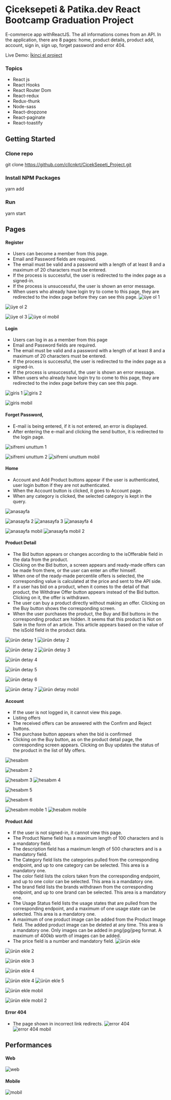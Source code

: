 # Çiceksepeti & Patika.dev React Bootcamp Graduation Project

E-commerce app withReactJS. The all informations comes from an API. In the application, there are 8 pages: home, product details, product add, account, sign in, sign up, forget password and error 404. 

Live Demo: [İkinci el project](https://cicek-sepeti-project-celalcankurt.vercel.app/)

### Topics
- React js
- React Hooks
- React Router Dom
 - React-redux
 - Redux-thunk
- Node-sass
- React-dropzone
- React-paginate
 - React-toastify
 
## Getting Started

### Clone repo

  git clone https://github.com/cllcnkrt/CicekSepeti_Project.git
  
###  Install NPM Packages
  yarn add
  
### Run
yarn start

## Pages

#### Register 
- Users can become a member from this page.
- Email and Password fields are required.
- The email must be valid and a password with a length of at least 8 and a maximum of 20 characters must be entered.
- If the process is successful, the user is redirected to the index page as a signed-in.
- If the process is unsuccessful, the user is shown an error message.
- When users who already have login try to come to this page, they are redirected to the index page before they can see this page.
![üye ol 1](https://raw.githubusercontent.com/cllcnkrt/CicekSepeti_Project/master/src/assets/web/Screenshot_1.png?token=ANONKVALMUWQSPD4RMDCMBTBQHXZO)

![üye ol 2](https://raw.githubusercontent.com/cllcnkrt/CicekSepeti_Project/master/src/assets/web/Screenshot_2.png?token=ANONKVCQETCOHID2ZYNNGX3BQHXZU)



![üye ol 3](https://raw.githubusercontent.com/cllcnkrt/CicekSepeti_Project/master/src/assets/web/Screenshot_3.png?token=ANONKVA5YCFREXADX7R5F3DBQHXZY)
![üye ol mobil](https://raw.githubusercontent.com/cllcnkrt/CicekSepeti_Project/master/src/assets/mobile/%C3%BCyeol_mobil.PNG?token=ANONKVGWU4KYVHXU6ZMQXETBQH26A)
#### Login

- Users can log in as a member from this page
- Email and Password fields are required.
-  The email must be valid and a password with a length of at least 8 and a maximum of 20 characters must be entered.
-  If the process is successful, the user is redirected to the index page as a signed-in.
- If the process is unsuccessful, the user is shown an error message.
- When users who already have login try to come to this page, they are redirected to the index page before they can see this page.


![giris 1](https://raw.githubusercontent.com/cllcnkrt/CicekSepeti_Project/master/src/assets/web/Screenshot_7.png?token=ANONKVFAXIZZQ5XM5MHQOQTBQHYKG)
![giris 2](https://raw.githubusercontent.com/cllcnkrt/CicekSepeti_Project/master/src/assets/web/Screenshot_8.png?token=ANONKVDGW3WIE5SOABIQDPDBQHYKM)

![giris mobil](https://raw.githubusercontent.com/cllcnkrt/CicekSepeti_Project/master/src/assets/mobile/girisyap_mobil.PNG?token=ANONKVEGVJBWRYNMARB5LALBQH23S)
#### Forget Password,
- E-mail is being entered, if it is not entered, an error is displayed.
- After entering the e-mail and clicking the send button, it is redirected to the login page.

![sifremi unuttum 1](https://raw.githubusercontent.com/cllcnkrt/CicekSepeti_Project/master/src/assets/web/Screenshot_31.png?token=ANONKVAWA4HRZXXJOKTGXV3BQHYPG)

![sifremi unuttum 2](https://raw.githubusercontent.com/cllcnkrt/CicekSepeti_Project/master/src/assets/web/Screenshot_32.png?token=ANONKVGGBGCOND23KYAF75LBQHYPU)
![sifremi unuttum mobil](https://raw.githubusercontent.com/cllcnkrt/CicekSepeti_Project/master/src/assets/mobile/sifreunuttum_mobil.PNG?token=ANONKVGXGIFMZ25BBOG7U2DBQH254)

#### Home
- Account and Add Product buttons appear if the user is authenticated,  user login button if they are not authenticated.
- When the Account button is clicked, it goes to Account page.
- When any category is clicked, the selected category is kept in the query.

![anasayfa](https://raw.githubusercontent.com/cllcnkrt/CicekSepeti_Project/master/src/assets/web/Screenshot_30.png?token=ANONKVHG2OBXXDBDKID6YT3BQHYWW)

![anasayfa 2](https://raw.githubusercontent.com/cllcnkrt/CicekSepeti_Project/master/src/assets/web/Screenshot_4.png?token=ANONKVGE3H7S5JU3BUUAA7DBQHYYI)
![anasayfa 3](https://raw.githubusercontent.com/cllcnkrt/CicekSepeti_Project/master/src/assets/web/Screenshot_5.png?token=ANONKVCKQ4BH3NXZR7DYWFTBQHYZ6)
![anasayfa 4](https://raw.githubusercontent.com/cllcnkrt/CicekSepeti_Project/master/src/assets/web/Screenshot_6.png?token=ANONKVESR3M3U7QHM4XRZRTBQHY2E)

![anasayfa mobil](https://raw.githubusercontent.com/cllcnkrt/CicekSepeti_Project/master/src/assets/mobile/home1_mobil.PNG?token=ANONKVAA6WJ452SRL2W4FDLBQH3BC)
![anasayfa mobil 2](https://raw.githubusercontent.com/cllcnkrt/CicekSepeti_Project/master/src/assets/mobile/home2_mobil.PNG?token=ANONKVH3WCM6P5ZFMUO7JI3BQH3DO)
#### Product Detail
- The Bid button appears or changes according to the isOfferable field in the data from the product.
- Clicking on the Bid button, a screen appears and ready-made offers can be made from there, or the user can enter an offer himself.
- When one of the ready-made percentile offers is selected, the corresponding value is calculated at the price and sent to the API side.
- If a user has bid on a product, when it comes to the detail of that product, the Withdraw Offer button appears instead of the Bid button. Clicking on it, the offer is withdrawn.
- The user can buy a product directly without making an offer. Clicking on the Buy button shows the corresponding screen.
- When the user purchases the product, the Buy and Bid buttons in the corresponding product are hidden. It seems that this product is Not on Sale in the form of an article. This article appears based on the value of the isSold field in the product data.

![ürün detay 1](https://raw.githubusercontent.com/cllcnkrt/CicekSepeti_Project/master/src/assets/web/Screenshot_9.png?token=ANONKVHM2YITPRZVB6MU6KLBQHY6G)
![ürün detay 2](https://raw.githubusercontent.com/cllcnkrt/CicekSepeti_Project/master/src/assets/web/Screenshot_10.png?token=ANONKVDMN3X46GXJGZFWN4TBQHZBK)

![ürün detay 2](https://raw.githubusercontent.com/cllcnkrt/CicekSepeti_Project/master/src/assets/web/Screenshot_11.png?token=ANONKVHMJNUH2MKC73W2RHTBQHZDE)
![ürün detay 3](https://raw.githubusercontent.com/cllcnkrt/CicekSepeti_Project/master/src/assets/web/Screenshot_12.png?token=ANONKVGKNPSEOCJK5J6T6STBQHZD4)


![ürün detay 4](https://raw.githubusercontent.com/cllcnkrt/CicekSepeti_Project/master/src/assets/web/Screenshot_13.png?token=ANONKVEYN3YWPN7VXRT6ES3BQHZFY)

![ürün detay 5](https://raw.githubusercontent.com/cllcnkrt/CicekSepeti_Project/master/src/assets/web/Screenshot_14.png?token=ANONKVC2MSQM2XPITCOO5E3BQHZF6)

![ürün detay 6](https://raw.githubusercontent.com/cllcnkrt/CicekSepeti_Project/master/src/assets/web/Screenshot_15.png?token=ANONKVB5JSM5NMAIA6JHMZ3BQHZGI)

![ürün detay 7](https://raw.githubusercontent.com/cllcnkrt/CicekSepeti_Project/master/src/assets/web/Screenshot_16.png?token=ANONKVAKSXXU4EJ5B4URQPDBQHZGO)
 ![ürün detay mobil](https://raw.githubusercontent.com/cllcnkrt/CicekSepeti_Project/master/src/assets/mobile/%C3%BCr%C3%BCn-detay_mobil.PNG?token=ANONKVBQSV33E4LLGABCY4LBQH3E4)
#### Account
- If the user is not logged in, it cannot view this page.
- Listing offers
- The received offers can be answered with the Confirm and Reject buttons.
- The purchase button appears when the bid is confirmed
- Clicking on the Buy button, as on the product detail page, the corresponding screen appears. Clicking on Buy updates the status of the product in the list of My offers.

![hesabım](https://raw.githubusercontent.com/cllcnkrt/CicekSepeti_Project/master/src/assets/web/Screenshot_17.png?token=ANONKVD3NAYFCASLOIJ7ECDBQHZN2)

![hesabım 2](https://raw.githubusercontent.com/cllcnkrt/CicekSepeti_Project/master/src/assets/web/Screenshot_18.png?token=ANONKVBGZHHOE6JA4M7ULPLBQHZOA)

![hesabım 3](https://raw.githubusercontent.com/cllcnkrt/CicekSepeti_Project/master/src/assets/web/Screenshot_19.png?token=ANONKVAV6MTGLMREE4G3KP3BQHZOI)
![hesabım 4](https://raw.githubusercontent.com/cllcnkrt/CicekSepeti_Project/master/src/assets/web/Screenshot_20.png?token=ANONKVFUQKEGIFWEDZHOJ2DBQHZOO)

![hesabım 5](https://raw.githubusercontent.com/cllcnkrt/CicekSepeti_Project/master/src/assets/web/Screenshot_21.png?token=ANONKVDAAHOKARR2LZ4IQX3BQHZOU)

![hesabım 6](https://raw.githubusercontent.com/cllcnkrt/CicekSepeti_Project/master/src/assets/web/Screenshot_22.png?token=ANONKVFH7XI4HXOAN3OY423BQHZO2)

![hesabım mobile 1](https://raw.githubusercontent.com/cllcnkrt/CicekSepeti_Project/master/src/assets/mobile/teklifald%C4%B1klar%C4%B1m_mobil.PNG?token=ANONKVBVPLYR7SQ6OMXFJ53BQH3FC)
![hesabım mobile](https://raw.githubusercontent.com/cllcnkrt/CicekSepeti_Project/master/src/assets/mobile/teklifverdiklerim_mobil.PNG?token=ANONKVEAEVGH2DVFCXOIV43BQH3FI)
#### Product Add
- If the user is not signed-in, it cannot view this page.
- The Product Name field has a maximum length of 100 characters and is a mandatory field.
- The description field has a maximum length of 500 characters and is a mandatory field.
- The Category field lists the categories pulled from the corresponding endpoint, and up to one category can be selected. This area is a mandatory one.
- The color field lists the colors taken from the corresponding endpoint, and up to one color can be selected. This area is a mandatory one.
- The brand field lists the brands withdrawn from the corresponding endpoint, and up to one brand can be selected. This area is a mandatory one.
- The Usage Status field lists the usage states that are pulled from the corresponding endpoint, and a maximum of one usage state can be selected. This area is a mandatory one.
- A maximum of one product image can be added from the Product Image field. The added product image can be deleted at any time. This area is a mandatory one. Only images can be added in png/jpg/jpeg format. A maximum of 400kb worth of images can be added.
- The price field is a number and mandatory field.
![ürün ekle](https://raw.githubusercontent.com/cllcnkrt/CicekSepeti_Project/master/src/assets/web/Screenshot_23.png?token=ANONKVG7JOCI6DSS45COJ4LBQH2BC)

![ürün ekle 2](https://raw.githubusercontent.com/cllcnkrt/CicekSepeti_Project/master/src/assets/web/Screenshot_24.png?token=ANONKVAS4ZASNRJDSV33AULBQH2BI)

![ürün ekle 3](https://raw.githubusercontent.com/cllcnkrt/CicekSepeti_Project/master/src/assets/web/Screenshot_25.png?token=ANONKVCFYI4AZYFKHGYLLZDBQH2BM)

![ürün ekle 4](https://raw.githubusercontent.com/cllcnkrt/CicekSepeti_Project/master/src/assets/web/Screenshot_26.png?token=ANONKVGFWPU6MBXLGNYLCSLBQH2BS)

![ürün ekle 4](https://raw.githubusercontent.com/cllcnkrt/CicekSepeti_Project/master/src/assets/web/Screenshot_27.png?token=ANONKVFXSBIIHPUPIIRGY5LBQH2BY)
![ürün ekle 5](https://raw.githubusercontent.com/cllcnkrt/CicekSepeti_Project/master/src/assets/web/Screenshot_28.png?token=ANONKVHL7TTTDKFMR4TZPS3BQH2CA)

![ürün ekle mobil](https://raw.githubusercontent.com/cllcnkrt/CicekSepeti_Project/master/src/assets/mobile/%C3%BCr%C3%BCnekle1_mobil.PNG?token=ANONKVFJLPC4YYE24JGX6FDBQH3FM)

![ürün ekle mobil 2](https://raw.githubusercontent.com/cllcnkrt/CicekSepeti_Project/master/src/assets/mobile/%C3%BCr%C3%BCnekle2_mobil.PNG?token=ANONKVB4D2J2UNO6QCNGTDTBQH3FS)

#### Error 404
- The page shown in incorrect link redirects.
![error 404](https://raw.githubusercontent.com/cllcnkrt/CicekSepeti_Project/master/src/assets/web/Screenshot_29.png?token=ANONKVFGMDYNYGFLWJIPBULBQHZ62)
![error 404 mobil](https://raw.githubusercontent.com/cllcnkrt/CicekSepeti_Project/master/src/assets/mobile/404error_mobil.PNG?token=ANONKVBCVTKX4MXLO4YABZLBQH3FW)

## Performances
#### Web
![web](https://raw.githubusercontent.com/cllcnkrt/CicekSepeti_Project/master/src/assets/performances/web_performance.PNG?token=ANONKVARNI6FTMWCPFO3BGLBQH2OQ)

#### Mobile
![mobil](https://raw.githubusercontent.com/cllcnkrt/CicekSepeti_Project/master/src/assets/performances/mobile_performance.PNG?token=ANONKVHKJ6OJY4PYRQTEJOTBQH2O2)
